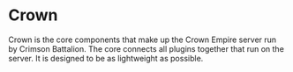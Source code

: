 Crown
=====

Crown is the core components that make up the Crown Empire server run by Crimson Battalion. The core connects all plugins together that run on the server.
It is designed to be as lightweight as possible.
